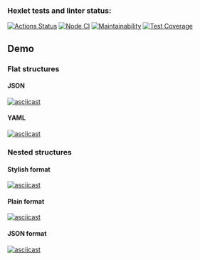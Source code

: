 ### Hexlet tests and linter status:
[![Actions Status](https://github.com/anorone/frontend-project-lvl2/workflows/hexlet-check/badge.svg)](https://github.com/anorone/frontend-project-lvl2/actions)
[![Node CI](https://github.com/anorone/frontend-project-lvl2/actions/workflows/node-ci.yml/badge.svg)](https://github.com/anorone/frontend-project-lvl2/actions/workflows/node-ci.yml)
[![Maintainability](https://api.codeclimate.com/v1/badges/06e2fe615b7d98f7aff1/maintainability)](https://codeclimate.com/github/anorone/frontend-project-lvl2/maintainability)
[![Test Coverage](https://api.codeclimate.com/v1/badges/06e2fe615b7d98f7aff1/test_coverage)](https://codeclimate.com/github/anorone/frontend-project-lvl2/test_coverage)

## Demo
### Flat structures
#### JSON
[![asciicast](https://asciinema.org/a/512567.svg)](https://asciinema.org/a/512567)

#### YAML
[![asciicast](https://asciinema.org/a/515427.svg)](https://asciinema.org/a/515427)

### Nested structures
#### Stylish format
[![asciicast](https://asciinema.org/a/517621.svg)](https://asciinema.org/a/517621?cols=242&rows=48)

#### Plain format
[![asciicast](https://asciinema.org/a/517864.svg)](https://asciinema.org/a/517864?cols=220&rows=35)

#### JSON format
[![asciicast](https://asciinema.org/a/518106.svg)](https://asciinema.org/a/518106)
